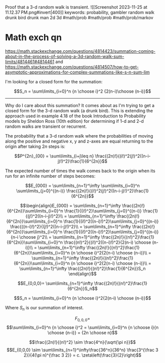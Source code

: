 Proof that a 3-d random walk is transient.
![[Screenshot 2023-11-25 at 11.12.37 PM.png#invert|400]]
keywords: probability, gambler random walk drunk bird drunk man 2d 3d #math/prob #math/prob #math/prob/markov 
# Math exch qn
https://math.stackexchange.com/questions/4814423/summation-coming-about-in-the-process-of-solving-a-3d-random-walk-sum-limits/4814461#4814461
and
https://math.stackexchange.com/questions/4814507/how-to-get-asymptotic-approximations-for-complex-summations-like-s-n-sum-lim

I'm looking for a closed form for the summation:

$$S_n = \sum\limits_{i=0}^n {n \choose i}^2 {2(n-i)\choose (n-i)}$$

_________________
Why do I care about this summation? It comes about as I'm trying to get a closed form for the 3-d random walk (a drunk bird). This is extending the approach used in example 4.18 of the book Introduction to Probability models by Sheldon Ross (10th edition) for determining if 1-d and 2-d random walks are transient or recurrent.

The probability that a 3-d random walk where the probabilities of moving along the positive and negative x, y and z-axes are equal returning to the origin after taking $2n$ steps is:

$$P^{2n}_{00} = \sum\limits_{i+j\leq n} \frac{(2n)!}{(i!)^2(j!)^2((n-i-j)!)^2}\frac{1}{6^{2n}}$$

The expected number of times the walk comes back to the origin when its run for an infinite number of steps becomes:

$$E_{000} = \sum\limits_{n=1}^\infty \sum\limits_{i=0}^n \sum\limits_{j=0}^{(n-i)} \frac{(2n)!}{(i!)^2(j!)^2((n-i-j)!)^2}\frac{1}{6^{2n}}$$

$$\begin{align}E_{000} = \sum\limits_{n=1}^\infty \frac{(2n)!}{6^{2n}}\sum\limits_{i=0}^n \frac{1}{(i!)^2}\sum\limits_{j=0}^{(n-i)} \frac{1}{(j!)^2((n-i-j)!)^2}\\
= \sum\limits_{n=1}^\infty \frac{(2n)!}{6^{2n}}\sum\limits_{i=0}^n \frac{1}{(i!)^2((n-i)!)^2}\sum\limits_{j=0}^{(n-i)} \frac{((n-i)!)^2}{(j!)^2((n-i-j)!)^2}\\
= \sum\limits_{n=1}^\infty \frac{(2n)!}{6^{2n}}\sum\limits_{i=0}^n \frac{1}{(i!)^2((n-i)!)^2}\sum\limits_{j=0}^{(n-i)} {n-i \choose j}^2\\
= \sum\limits_{n=1}^\infty \frac{(2n)!}{(n!)^2}\frac{1}{6^{2n}}\sum\limits_{i=0}^n \frac{(n!)^2}{(i!)^2((n-i)!)^2}{2(n-i) \choose (n-i)}\\
= \sum\limits_{n=1}^\infty \frac{(2n)!}{(n!)^2}\frac{1}{6^{2n}}\sum\limits_{i=0}^n {n \choose i}^2{2(n-i) \choose (n-i)}\\
= \sum\limits_{n=1}^\infty \frac{(2n)!}{(n!)^2}\frac{1}{6^{2n}}\sum\limits_{i=0}^n {n \choose i}^2{2(n-i) \choose (n-i)}\\
= \sum\limits_{n=1}^\infty \frac{(2n)!}{(n!)^2}\frac{1}{6^{2n}}S_n
\end{align}$$

$$E_{0,0,0}= \sum\limits_{n=1}^\infty \frac{(2n)!}{(n!)^2}\frac{1}{6^{2n}}S_n$$

$$S_n = \sum\limits_{i=0}^n {n \choose i}^2{2(n-i) \choose (n-i)}$$

Where $S_n$ is our summation of interest.

$$F_{0,0,0} = $$
$$\sum\limits_{i=0}^n {n \choose i}^2 = \sum\limits_{i=0}^n {n \choose i}{n \choose {n-i}} = {2n \choose n}$$

$$\frac{(2n)!}{(n!)^2} \sim \frac{4^n}{\sqrt{\pi n}}$$
$$E_{0,0,0} \sim \sum\limits_{n=1}^\infty\frac{36^n}{36^n} \frac{3^{\frac 3 2}}{4(\pi n)^{\frac 3 2}} = c. \zeta\left(\frac{3}{2}\right)$$

